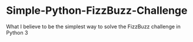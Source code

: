 # Simple-Python-FizzBuzz-Challenge

What I believe to be the simplest way to solve the FizzBuzz challenge in Python 3
